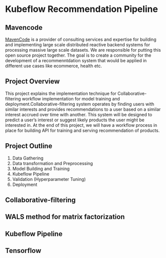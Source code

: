 # Kubeflow Recommendation Pipeline

## Mavencode

[MavenCode](https://www.mavencode.com/) is a provider of consulting services and expertise for building and implementing large scale distributed reactive backend systems for processing massive large scale datasets. We are responsible for putting this open source project together. The goal is to create a community for the development of a recommenntdation system that would be applied in different use cases like ecommerce, health etc. 

## Project Overview
This project explains the implementation technique for Collaborative-filtering workflow implementation for model training and deployment.Collaborative-filtering system operates by finding users with similar interests and provides recommendations to a user based on a similar interest accrued over time with another. This system will be designed to predict a user’s interest or suggest likely products the user might be interested in. At the end of this project, we will have a workflow process in place for building API for training and serving recommendation of products.

## Project Outline
  1. Data Gathering
  2. Data transformation and Preprocessing
  3. Model Building and Training
  4. Kubeflow Pipeline
  5. Validation (Hyperparameter Tuning)
  6. Deployment
 
## Collaborative-filtering


## WALS method for matrix factorization


## Kubeflow Pipeline

## Tensorflow
